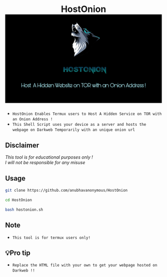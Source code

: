<h1 align="center">HostOnion
<img src="PicsArt_01-11-06.54.19.jpg"><br>
</h1>

* `HostOnion Enables Termux users to Host A Hidden Service on TOR with an Onion Address !`
* `This Shell Script uses your device as a server and hosts the webpage on Darkweb Temporarily with an unique onion url`

## Disclaimer
*This tool is for educational purposes only !*<br />
*I will not be responsible for any misuse*

## Usage

```bash
git clone https://github.com/anubhavanonymous/HostOnion
```

```bash
cd HostOnion
```

```bash
bash hostonion.sh
```
## Note
* `This tool is for termux users only!`


## 💡Pro tip 
* `Replace the HTML file with your own to get your webpage hosted on Darkweb !!`


